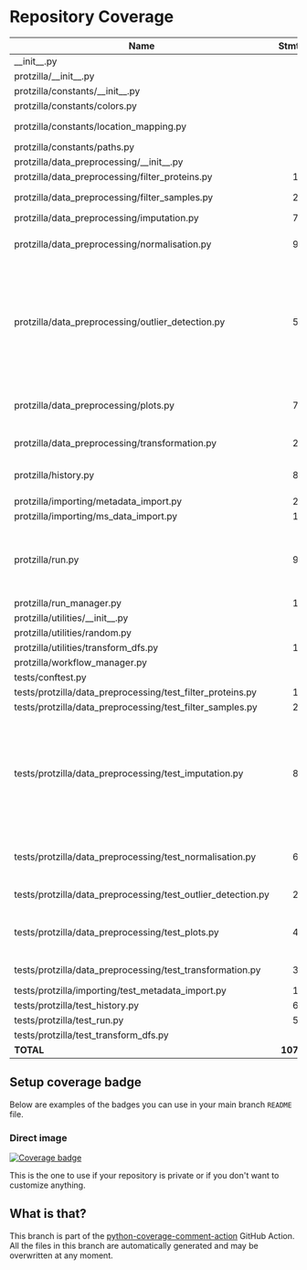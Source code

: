 # Repository Coverage



| Name                                                            |    Stmts |     Miss |   Branch |   BrPart |   Cover |   Missing |
|---------------------------------------------------------------- | -------: | -------: | -------: | -------: | ------: | --------: |
| \_\_init\_\_.py                                                 |        0 |        0 |        0 |        0 |    100% |           |
| protzilla/\_\_init\_\_.py                                       |        0 |        0 |        0 |        0 |    100% |           |
| protzilla/constants/\_\_init\_\_.py                             |        0 |        0 |        0 |        0 |    100% |           |
| protzilla/constants/colors.py                                   |        2 |        0 |        0 |        0 |    100% |           |
| protzilla/constants/location\_mapping.py                        |        7 |        0 |        4 |        1 |     91% |  16->exit |
| protzilla/constants/paths.py                                    |        5 |        0 |        0 |        0 |    100% |           |
| protzilla/data\_preprocessing/\_\_init\_\_.py                   |        0 |        0 |        0 |        0 |    100% |           |
| protzilla/data\_preprocessing/filter\_proteins.py               |       15 |        2 |        4 |        1 |     74% |     55-56 |
| protzilla/data\_preprocessing/filter\_samples.py                |       26 |        1 |        4 |        2 |     90% |56->65, 66 |
| protzilla/data\_preprocessing/imputation.py                     |       74 |        1 |       14 |        1 |     98% |       140 |
| protzilla/data\_preprocessing/normalisation.py                  |       98 |        1 |       22 |        2 |     98% |244->255, 256 |
| protzilla/data\_preprocessing/outlier\_detection.py             |       57 |        4 |       16 |        6 |     84% |152, 157->166, 170-179, 183->199, 222, 223->exit |
| protzilla/data\_preprocessing/plots.py                          |       71 |        7 |        9 |        1 |     90% |176->191, 368-392 |
| protzilla/data\_preprocessing/transformation.py                 |       20 |        2 |        8 |        3 |     82% |31, 43->52, 53 |
| protzilla/history.py                                            |       83 |        3 |       26 |        3 |     94% |33, 137, 151 |
| protzilla/importing/metadata\_import.py                         |       27 |        7 |       12 |        1 |     64% |     19-26 |
| protzilla/importing/ms\_data\_import.py                         |       14 |        0 |        2 |        0 |    100% |           |
| protzilla/run.py                                                |       95 |       14 |       24 |        3 |     81% |13-19, 25, 45->44, 47, 69-70, 82-83, 86 |
| protzilla/run\_manager.py                                       |       19 |       19 |        4 |        0 |      0% |      1-27 |
| protzilla/utilities/\_\_init\_\_.py                             |        0 |        0 |        0 |        0 |    100% |           |
| protzilla/utilities/random.py                                   |        4 |        0 |        0 |        0 |    100% |           |
| protzilla/utilities/transform\_dfs.py                           |       11 |        0 |        0 |        0 |    100% |           |
| protzilla/workflow\_manager.py                                  |        7 |        7 |        2 |        0 |      0% |       1-9 |
| tests/conftest.py                                               |        6 |        0 |        0 |        0 |    100% |           |
| tests/protzilla/data\_preprocessing/test\_filter\_proteins.py   |       16 |        1 |        2 |        1 |     89% |        48 |
| tests/protzilla/data\_preprocessing/test\_filter\_samples.py    |       29 |        2 |        4 |        2 |     88% |    74, 99 |
| tests/protzilla/data\_preprocessing/test\_imputation.py         |       87 |       10 |       10 |        5 |     85% |154-155, 179-180, 204-205, 232-233, 258-259 |
| tests/protzilla/data\_preprocessing/test\_normalisation.py      |       67 |        4 |       12 |        4 |     90% |309, 325, 351, 377 |
| tests/protzilla/data\_preprocessing/test\_outlier\_detection.py |       23 |        3 |        6 |        3 |     79% |42, 51, 58 |
| tests/protzilla/data\_preprocessing/test\_plots.py              |       47 |        8 |       16 |        5 |     79% |20, 39, 56, 81, 116-119 |
| tests/protzilla/data\_preprocessing/test\_transformation.py     |       35 |        2 |        4 |        2 |     90% |  119, 134 |
| tests/protzilla/importing/test\_metadata\_import.py             |       19 |        0 |        0 |        0 |    100% |           |
| tests/protzilla/test\_history.py                                |       61 |        0 |        0 |        0 |    100% |           |
| tests/protzilla/test\_run.py                                    |       51 |        0 |        0 |        0 |    100% |           |
| tests/protzilla/test\_transform\_dfs.py                         |        0 |        0 |        0 |        0 |    100% |           |
|                                                       **TOTAL** | **1076** |   **98** |  **205** |   **46** | **87%** |           |


## Setup coverage badge

Below are examples of the badges you can use in your main branch `README` file.

### Direct image

[![Coverage badge](https://github.com/antonneubauer/PROTzilla2/raw/python-coverage-comment-action-data/badge.svg)](https://github.com/antonneubauer/PROTzilla2/tree/python-coverage-comment-action-data)

This is the one to use if your repository is private or if you don't want to customize anything.



## What is that?

This branch is part of the
[python-coverage-comment-action](https://github.com/marketplace/actions/python-coverage-comment)
GitHub Action. All the files in this branch are automatically generated and may be
overwritten at any moment.